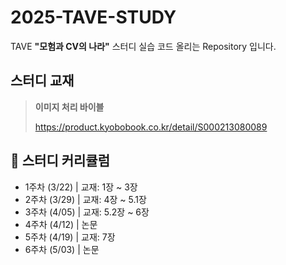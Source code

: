 # 2025-TAVE-STUDY

TAVE **"모험과 CV의 나라"** 스터디 실습 코드 올리는 Repository 입니다.

##  스터디 교재
> **이미지 처리 바이블**
>
> 
> https://product.kyobobook.co.kr/detail/S000213080089
>

## 📅 스터디 커리큘럼
- 1주차 (3/22) | 교재: 1장 ~ 3장
- 2주차 (3/29) | 교재: 4장 ~ 5.1장
- 3주차 (4/05) | 교재: 5.2장 ~ 6장
- 4주차 (4/12) | 논문
- 5주차 (4/19) | 교재: 7장
- 6주차 (5/03) | 논문





